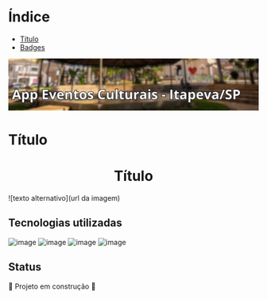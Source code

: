 # Índice
* [Título](#link1)
* [Badges](#link2)

![capa](/static/profile/App%20Eventos%20Culturais.jpg)
# Título

<h1 align="center"> Título </h1>
![texto alternativo](url da imagem)

## Tecnologias utilizadas
![image](https://img.shields.io/badge/Python-FFD43B?style=for-the-badge&logo=python&logoColor=blue)
![image](https://img.shields.io/badge/HTML5-E34F26?style=for-the-badge&logo=html5&logoColor=white)
![image](https://img.shields.io/badge/CSS3-1572B6?style=for-the-badge&logo=css3&logoColor=white)
![image](https://img.shields.io/badge/Flask-000000?style=for-the-badge&logo=flask&logoColor=white)

## Status
:construction:  Projeto em construção :construction: